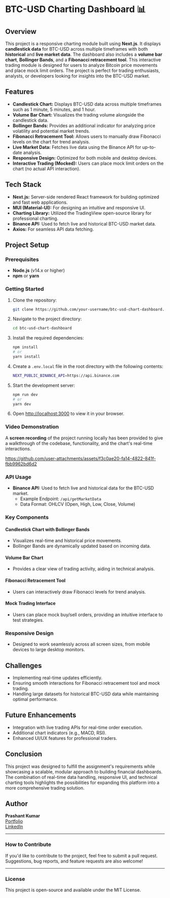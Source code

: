 # BTC-USD Charting Dashboard 📊

## Overview

This project is a responsive charting module built using **Next.js**. It displays **candlestick data** for BTC-USD across multiple timeframes with both **historical** and **live market data**. The dashboard also includes a **volume bar chart**, **Bollinger Bands**, and a **Fibonacci retracement tool**. This interactive trading module is designed for users to analyze Bitcoin price movements and place mock limit orders. The project is perfect for trading enthusiasts, analysts, or developers looking for insights into the BTC-USD market.

## Features

- **Candlestick Chart:** Displays BTC-USD data across multiple timeframes such as 1 minute, 5 minutes, and 1 hour.
- **Volume Bar Chart:** Visualizes the trading volume alongside the candlestick data.
- **Bollinger Bands:** Provides an additional indicator for analyzing price volatility and potential market trends.
- **Fibonacci Retracement Tool:** Allows users to manually draw Fibonacci levels on the chart for trend analysis.
- **Live Market Data:** Fetches live data using the Binance API for up-to-date analysis.
- **Responsive Design:** Optimized for both mobile and desktop devices.
- **Interactive Trading (Mocked):** Users can place mock limit orders on the chart (no actual API interaction).
  
## Tech Stack

- **Next.js:** Server-side rendered React framework for building optimized and fast web applications.
- **MUI (Material-UI):** For designing an intuitive and responsive UI.
- **Charting Library:** Utilized the TradingView open-source library for professional charting.
- **Binance API:** Used to fetch live and historical BTC-USD market data.
- **Axios:** For seamless API data fetching.

## Project Setup

### Prerequisites

- **Node.js** (v14.x or higher)
- **npm** or **yarn**

### Getting Started

1. Clone the repository:
   ```bash
   git clone https://github.com/your-username/btc-usd-chart-dashboard.git
   ```

2. Navigate to the project directory:
   ```bash
   cd btc-usd-chart-dashboard
   ```

3. Install the required dependencies:
   ```bash
   npm install
   # or
   yarn install
   ```

4. Create a `.env.local` file in the root directory with the following contents:
   ```bash
   NEXT_PUBLIC_BINANCE_API=https://api.binance.com
   ```

5. Start the development server:
   ```bash
   npm run dev
   # or
   yarn dev
   ```

6. Open [http://localhost:3000](http://localhost:3000) to view it in your browser.

### Video Demonstration
A **screen recording** of the project running locally has been provided to give a walkthrough of the codebase, functionality, and the chart's real-time interactions.

https://github.com/user-attachments/assets/f3c0ae20-fa14-4822-841f-fbb9962bd6d2


### API Usage

- **Binance API:** Used to fetch live and historical data for the BTC-USD market.
  - Example Endpoint: `/api/getMarketData`
  - Data Format: OHLCV (Open, High, Low, Close, Volume)

### Key Components

#### Candlestick Chart with Bollinger Bands
- Visualizes real-time and historical price movements.
- Bollinger Bands are dynamically updated based on incoming data.
  
#### Volume Bar Chart
- Provides a clear view of trading activity, aiding in technical analysis.

#### Fibonacci Retracement Tool
- Users can interactively draw Fibonacci levels for trend analysis.

#### Mock Trading Interface
- Users can place mock buy/sell orders, providing an intuitive interface to test strategies.

### Responsive Design
- Designed to work seamlessly across all screen sizes, from mobile devices to large desktop monitors.

## Challenges

- Implementing real-time updates efficiently.
- Ensuring smooth interactions for Fibonacci retracement tool and mock trading.
- Handling large datasets for historical BTC-USD data while maintaining optimal performance.

## Future Enhancements

- Integration with live trading APIs for real-time order execution.
- Additional chart indicators (e.g., MACD, RSI).
- Enhanced UI/UX features for professional traders.

## Conclusion

This project was designed to fulfill the assignment's requirements while showcasing a scalable, modular approach to building financial dashboards. The combination of real-time data handling, responsive UI, and technical charting tools highlights the possibilities for expanding this platform into a more comprehensive trading solution.

## Author

**Prashant Kumar**  
[Portfolio](https://prashantkumar60099.netlify.app/)  
[LinkedIn](https://www.linkedin.com/in/prashant-kumar60099)

---

### How to Contribute
If you'd like to contribute to the project, feel free to submit a pull request. Suggestions, bug reports, and feature requests are also welcome!

---

### License
This project is open-source and available under the MIT License.
